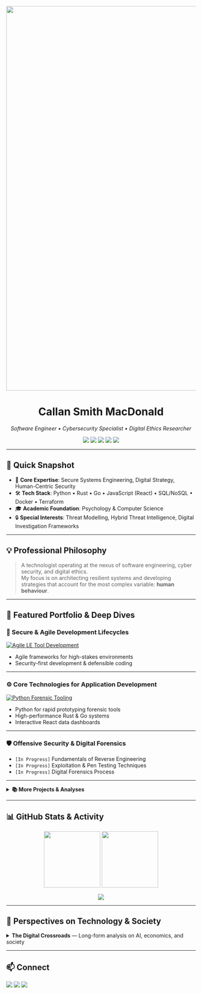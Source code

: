 <!-- Profile Banner -->
<p align="center">
  <img width="1536" height="1024" alt="image" src="https://github.com/user-attachments/assets/3682e779-021b-4ea2-b52f-27363d034e9f" />
</p>

<!-- Headline & Badges -->
<h1 align="center">Callan Smith MacDonald</h1>
<p align="center">
  <em>Software Engineer • Cybersecurity Specialist • Digital Ethics Researcher</em>
</p>

<p align="center">
  <a href="https://computerscience.engineer/"><img src="https://img.shields.io/badge/Website-computerscience.engineer-blue?style=for-the-badge"></a>
  <a href="https://smcallan.github.io/portfolio_SMCallan/"><img src="https://img.shields.io/badge/Website-computerscience.engineer-blue?style=for-the-badge"></a>
  <img src="https://img.shields.io/badge/Focus-Cybersecurity%20%7C%20Forensics%20%7C%20Ethics-green?style=for-the-badge">
  <img src="https://img.shields.io/github/followers/SMCallan?style=for-the-badge">
  <img src="https://komarev.com/ghpvc/?username=SMCallan&style=for-the-badge&color=orange">
</p>

---

## 📌 Quick Snapshot
- 🎯 **Core Expertise**: Secure Systems Engineering, Digital Strategy, Human-Centric Security
- 🛠 **Tech Stack**: Python • Rust • Go • JavaScript (React) • SQL/NoSQL • Docker • Terraform
- 🎓 **Academic Foundation**: Psychology & Computer Science
- 🔒 **Special Interests**: Threat Modelling, Hybrid Threat Intelligence, Digital Investigation Frameworks

---

## 💡 Professional Philosophy
> A technologist operating at the nexus of software engineering, cyber security, and digital ethics.  
> My focus is on architecting resilient systems and developing strategies that account for the most complex variable: **human behaviour**.

---

## 🚀 Featured Portfolio & Deep Dives

### **🔐 Secure & Agile Development Lifecycles**
[![Agile LE Tool Development](https://img.shields.io/badge/View-Agile%20LE%20Tool%20Development-blue?style=flat-square)](https://smcallan.github.io/Agile-Law-Enforcement-Tool-Development/)  
- Agile frameworks for high-stakes environments  
- Security-first development & defensible coding

---

### **⚙ Core Technologies for Application Development**
[![Python Forensic Tooling](https://img.shields.io/badge/View-Python%20Forensic%20Tooling-blue?style=flat-square)](https://smcallan.github.io/Python-for-Forensic-Tooling/)  
- Python for rapid prototyping forensic tools  
- High-performance Rust & Go systems  
- Interactive React data dashboards

---

### **🛡 Offensive Security & Digital Forensics**
- `[In Progress]` Fundamentals of Reverse Engineering  
- `[In Progress]` Exploitation & Pen Testing Techniques  
- `[In Progress]` Digital Forensics Process

---

<details>
<summary><strong>📚 More Projects & Analyses</strong></summary>

- **[Hindsight Trader Pro](https://smcallan.github.io/ChronoVest/)** — Behavioural economics & cognitive bias modelling in market decisions  
- **[The Convergent Edge](https://smcallan.github.io/secret_states/)** & **[The Chimera Doctrine](https://smcallan.github.io/The-Chimera-Doctrine/)** — Strategic analyses on hybrid threats & geopolitics  
- **[Weapons of Character (WOC)](https://github.com/SMCallan/WOC)** — Risks of non-standard character exploits

</details>

---

## 📊 GitHub Stats & Activity
<p align="center">
  <img src="https://github-readme-stats.vercel.app/api?username=SMCallan&show_icons=true&theme=dark" height="150">
  <img src="https://github-readme-stats.vercel.app/api/top-langs/?username=SMCallan&layout=compact&theme=dark" height="150">
</p>

<p align="center">
  <img src="https://github-profile-trophy.vercel.app/?username=SMCallan&theme=darkhub&row=1&column=6">
</p>

---

## 📝 Perspectives on Technology & Society
<details>
<summary><strong>The Digital Crossroads</strong> — Long-form analysis on AI, economics, and society</summary>
<br>
[Content here exactly as in your current profile, kept intact for depth]
</details>

---

## 📫 Connect
<p>
<a href="https://computerscience.engineer/"><img src="https://img.shields.io/badge/Website-Portfolio-blue?style=for-the-badge"></a>
<a href="mailto:your-email@example.com"><img src="https://img.shields.io/badge/Email-Contact-red?style=for-the-badge"></a>
<a href="https://www.linkedin.com/in/YOUR-LINKEDIN/"><img src="https://img.shields.io/badge/LinkedIn-Profile-blue?style=for-the-badge"></a>
</p>
